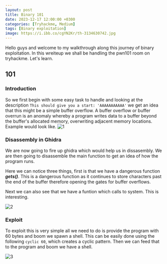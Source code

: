 ```yaml
---
layout: post
title: Binary 101
date: 2023-12-17 12:00:00 +0300
categories: [Tryhackme, Medium]
tags: [Binary exploitation]
image: https://i.ibb.co/cgYN2Kr/th-3134630742.jpg
---
```


Hello guys and welcome to my walkthrough along this journey of binary exploitation. In this wreiteup we shall be handling the pwn101 room on tryhackme. Let's learn.

## 101

### Introduction

So we first begin with some easy task to handle and looking at the description ```This should give you a start: 'AAAAAAAAAAA'```
we get an idea that this might be a simple buffer overflow. A buffer overflow or buffer overrun is an anomaly whereby a program writes data to a buffer beyond the buffer's allocated memory, overwriting adjacent memory locations.
Example would look like.
![1](https://i.ibb.co/3RLRrq8/example-overflow.png)

### Disassembly in Ghidra

We are now going to fire up ghidra which would help us in dissasembly. We are then going to disassemble the main function to get an idea of how the program runs. 

Here we can notice three things, first is that we have a dangerous function ***gets()***. This is a dangerous function as it continues to store characters past the end of the buffer therefore opening the gates for buffer overflows.

Next we can also see that we have a funtion which calls to system. This is interesting.

![2](https://i.ibb.co/h2SyLr5/ghidra.png)

### Exploit 
To exploit this is very simple all we need to do is provide the program with 60 bytes and boom we spawn a shell. This can be easily done using the following ```cyclic 60```, which creates a cyclic pattern. Then we can feed that to the program and boom we have a shell.

![3](https://i.ibb.co/XbNcmQQ/shell.png)
